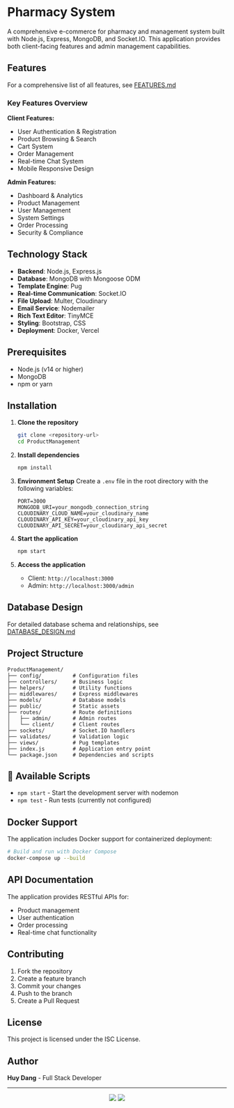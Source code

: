 # Pharmacy System

A comprehensive e-commerce for pharmacy and management system built with Node.js, Express, MongoDB, and Socket.IO. This application provides both client-facing features and admin management capabilities.

## Features

For a comprehensive list of all features, see [FEATURES.md](./FEATURES.md)

### Key Features Overview

**Client Features:**
- User Authentication & Registration
- Product Browsing & Search
- Cart System
- Order Management
- Real-time Chat System
- Mobile Responsive Design

**Admin Features:**
- Dashboard & Analytics
- Product Management
- User Management
- System Settings
- Order Processing
- Security & Compliance

## Technology Stack

- **Backend**: Node.js, Express.js
- **Database**: MongoDB with Mongoose ODM
- **Template Engine**: Pug
- **Real-time Communication**: Socket.IO
- **File Upload**: Multer, Cloudinary
- **Email Service**: Nodemailer
- **Rich Text Editor**: TinyMCE
- **Styling**: Bootstrap, CSS
- **Deployment**: Docker, Vercel

## Prerequisites

- Node.js (v14 or higher)
- MongoDB
- npm or yarn

## Installation

1. **Clone the repository**
   ```bash
   git clone <repository-url>
   cd ProductManagement
   ```

2. **Install dependencies**
   ```bash
   npm install
   ```

3. **Environment Setup**
   Create a `.env` file in the root directory with the following variables:
   ```
   PORT=3000
   MONGODB_URI=your_mongodb_connection_string
   CLOUDINARY_CLOUD_NAME=your_cloudinary_name
   CLOUDINARY_API_KEY=your_cloudinary_api_key
   CLOUDINARY_API_SECRET=your_cloudinary_api_secret
   ```

4. **Start the application**
   ```bash
   npm start
   ```

5. **Access the application**
   - Client: `http://localhost:3000`
   - Admin: `http://localhost:3000/admin`

## Database Design

For detailed database schema and relationships, see [DATABASE_DESIGN.md](./DATABASE_DESIGN.md)

## Project Structure

```
ProductManagement/
├── config/          # Configuration files
├── controllers/     # Business logic
├── helpers/         # Utility functions
├── middlewares/     # Express middlewares
├── models/          # Database models
├── public/          # Static assets
├── routes/          # Route definitions
│   ├── admin/       # Admin routes
│   └── client/      # Client routes
├── sockets/         # Socket.IO handlers
├── validates/       # Validation logic
├── views/           # Pug templates
├── index.js         # Application entry point
└── package.json     # Dependencies and scripts
```

## 🔧 Available Scripts

- `npm start` - Start the development server with nodemon
- `npm test` - Run tests (currently not configured)

## Docker Support

The application includes Docker support for containerized deployment:

```bash
# Build and run with Docker Compose
docker-compose up --build
```

## API Documentation

The application provides RESTful APIs for:
- Product management
- User authentication
- Order processing
- Real-time chat functionality

## Contributing

1. Fork the repository
2. Create a feature branch
3. Commit your changes
4. Push to the branch
5. Create a Pull Request

## License

This project is licensed under the ISC License.

## Author

**Huy Dang** - Full Stack Developer

---

<div align="center">
    <img src="https://skillicons.dev/icons?i=bootstrap,html,css,vscode,github,postman,git,vercel,socketio" />
    <img src="https://skillicons.dev/icons?i=nodejs,javascript,express,mongodb,pug,docker" /><br>
</div>
